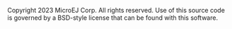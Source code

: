 

Copyright 2023 MicroEJ Corp. All rights reserved.
Use of this source code is governed by a BSD-style license that can be found with this software.